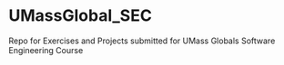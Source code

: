 # UMassGlobal_SEC
Repo for Exercises and Projects submitted for UMass Globals Software Engineering Course
